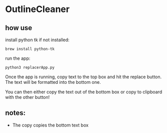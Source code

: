 # OutlineCleaner


## how use

install python tk if not installed:
```shell
brew install python-tk
```

run the app:
```shell
python3 replacerApp.py
```
Once the app is running, copy text to the top box and hit the replace button. The text will be formatted into the bottom one.

You can then either copy the text out of the bottom box or copy to clipboard with the other button!

## notes:

- The copy copies the bottom text box

